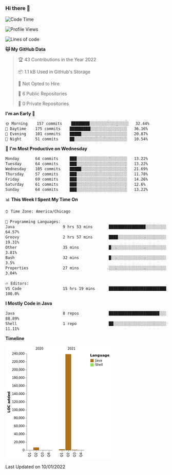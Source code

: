 ### Hi there 👋


<!--START_SECTION:waka-->
![Code Time](http://img.shields.io/badge/Code%20Time-1%2C953%20hrs%2050%20mins-blue)

![Profile Views](http://img.shields.io/badge/Profile%20Views-0-blue)

![Lines of code](https://img.shields.io/badge/From%20Hello%20World%20I%27ve%20Written-249%20Thousand%20lines%20of%20code-blue)

**🐱 My GitHub Data** 

> 🏆 43 Contributions in the Year 2022
 > 
> 📦 1.1 kB Used in GitHub's Storage 
 > 
> 🚫 Not Opted to Hire
 > 
> 📜 6 Public Repositories 
 > 
> 🔑 0 Private Repositories  
 > 
**I'm an Early 🐤** 

```text
🌞 Morning    157 commits    ████████░░░░░░░░░░░░░░░░░   32.44% 
🌆 Daytime    175 commits    █████████░░░░░░░░░░░░░░░░   36.16% 
🌃 Evening    101 commits    █████░░░░░░░░░░░░░░░░░░░░   20.87% 
🌙 Night      51 commits     ██░░░░░░░░░░░░░░░░░░░░░░░   10.54%

```
📅 **I'm Most Productive on Wednesday** 

```text
Monday       64 commits     ███░░░░░░░░░░░░░░░░░░░░░░   13.22% 
Tuesday      64 commits     ███░░░░░░░░░░░░░░░░░░░░░░   13.22% 
Wednesday    105 commits    █████░░░░░░░░░░░░░░░░░░░░   21.69% 
Thursday     57 commits     ███░░░░░░░░░░░░░░░░░░░░░░   11.78% 
Friday       69 commits     ███░░░░░░░░░░░░░░░░░░░░░░   14.26% 
Saturday     61 commits     ███░░░░░░░░░░░░░░░░░░░░░░   12.6% 
Sunday       64 commits     ███░░░░░░░░░░░░░░░░░░░░░░   13.22%

```


📊 **This Week I Spent My Time On** 

```text
⌚︎ Time Zone: America/Chicago

💬 Programming Languages: 
Java                     9 hrs 53 mins       ████████████████░░░░░░░░░   64.57% 
Groovy                   2 hrs 57 mins       ████░░░░░░░░░░░░░░░░░░░░░   19.31% 
Other                    35 mins             █░░░░░░░░░░░░░░░░░░░░░░░░   3.81% 
Bash                     32 mins             █░░░░░░░░░░░░░░░░░░░░░░░░   3.5% 
Properties               27 mins             ░░░░░░░░░░░░░░░░░░░░░░░░░   3.04%

🔥 Editors: 
VS Code                  15 hrs 19 mins      █████████████████████████   100.0%

```

**I Mostly Code in Java** 

```text
Java                     8 repos             ██████████████████████░░░   88.89% 
Shell                    1 repo              ██░░░░░░░░░░░░░░░░░░░░░░░   11.11%

```


**Timeline**

![Chart not found](https://raw.githubusercontent.com/powercasgamer/powercasgamer/master/charts/bar_graph.png) 


 Last Updated on 10/01/2022
<!--END_SECTION:waka-->
